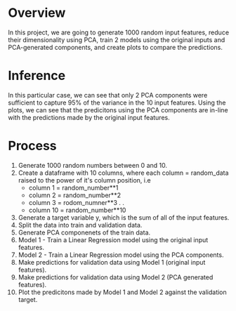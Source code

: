 # Overview
In this project, we are going to generate 1000 random input features, reduce their dimensionality using PCA, train 2 models using the original inputs and PCA-generated components, and create plots to compare the predictions.

# Inference
In this particular case, we can see that only 2 PCA components were sufficient to capture 95% of the variance in the 10 input features.
Using the plots, we can see that the  predicitons using the PCA components are in-line with the predictions made by the original input features.

# Process

1. Generate 1000 random numbers between 0 and 10.
2. Create a dataframe with 10 columns, where each column = random_data raised to the power of it's column position, i.e
   - column 1 = random_number**1
   - column 2 = random_number**2
   - column 3 = rodom_numner**3
   .
   .
   - column 10 = random_number**10
3. Generate a target variable y, which is the sum of all of the input features.
4. Split the data into train and validation data.
5. Generate PCA componenets of the train data.
6. Model 1 - Train a Linear Regression model using the original input features.
7. Model 2 - Train a Linear Regression model using the PCA components.
8. Make predictions for validation data using Model 1 (original input features).
9. Make predictions for validation data using Model 2 (PCA generated features).
10. Plot the predicitons made by Model 1 and Model 2 against the validation target.

